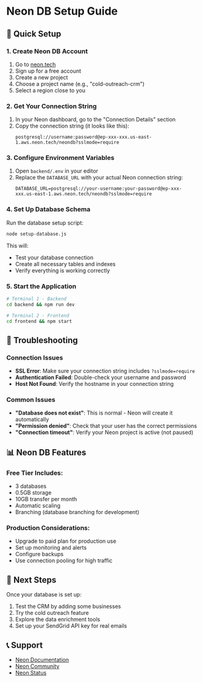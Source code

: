 # Neon DB Setup Guide

## 🚀 Quick Setup

### 1. Create Neon DB Account
1. Go to [neon.tech](https://neon.tech)
2. Sign up for a free account
3. Create a new project
4. Choose a project name (e.g., "cold-outreach-crm")
5. Select a region close to you

### 2. Get Your Connection String
1. In your Neon dashboard, go to the "Connection Details" section
2. Copy the connection string (it looks like this):
   ```
   postgresql://username:password@ep-xxx-xxx.us-east-1.aws.neon.tech/neondb?sslmode=require
   ```

### 3. Configure Environment Variables
1. Open `backend/.env` in your editor
2. Replace the `DATABASE_URL` with your actual Neon connection string:
   ```env
   DATABASE_URL=postgresql://your-username:your-password@ep-xxx-xxx.us-east-1.aws.neon.tech/neondb?sslmode=require
   ```

### 4. Set Up Database Schema
Run the database setup script:
```bash
node setup-database.js
```

This will:
- Test your database connection
- Create all necessary tables and indexes
- Verify everything is working correctly

### 5. Start the Application
```bash
# Terminal 1 - Backend
cd backend && npm run dev

# Terminal 2 - Frontend  
cd frontend && npm start
```

## 🔧 Troubleshooting

### Connection Issues
- **SSL Error**: Make sure your connection string includes `?sslmode=require`
- **Authentication Failed**: Double-check your username and password
- **Host Not Found**: Verify the hostname in your connection string

### Common Issues
- **"Database does not exist"**: This is normal - Neon will create it automatically
- **"Permission denied"**: Check that your user has the correct permissions
- **"Connection timeout"**: Verify your Neon project is active (not paused)

## 📊 Neon DB Features

### Free Tier Includes:
- 3 databases
- 0.5GB storage
- 10GB transfer per month
- Automatic scaling
- Branching (database branching for development)

### Production Considerations:
- Upgrade to paid plan for production use
- Set up monitoring and alerts
- Configure backups
- Use connection pooling for high traffic

## 🎯 Next Steps

Once your database is set up:
1. Test the CRM by adding some businesses
2. Try the cold outreach feature
3. Explore the data enrichment tools
4. Set up your SendGrid API key for real emails

## 📞 Support

- [Neon Documentation](https://neon.tech/docs)
- [Neon Community](https://community.neon.tech)
- [Neon Status](https://status.neon.tech)
